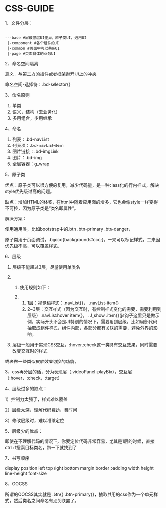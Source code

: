# CSS-GUIDE



1、文件分层：
```shell

---base #屏蔽底层UI差异，原子类UI，通用UI
 |-component #各个组件的UI
 |-common #页面中可以共用UI
 |-page #页面具体的业务UI
```
2、命名空间隔离

意义：与第三方的插件或者框架避开UI上的冲突

命名空间-选择符：.bd-selector{}

3、命名原则

1. 单类
2. 语义，结构（去业务化）
3. 多用组合，少用继承

4、命名

1. 列表：.bd-navList
2. 列表项：.bd-navList-item
3. 图片链接：.bd-imgLink
4. 图片：.bd-img
5. 全局容器：g_wrap

5、原子类

优点：原子类可以很方便的复用，减少代码量，是一种class化的行内样式，解决style优先级过高的问题。

缺点：增加HTML的体积，在html中随着应用面的增多，它也会像style一样变得不可控，因为原子类是“类名即属性”。

解决方案：

使用通用类，比如bootstrap中的.btn .btn-primary .btn-danger，

原子类用于页面调试，.bgccc{background:#ccc;}，一来可以标记样式，二来因优先级不高，可以覆盖样式。

6、层级

1. 层级不能超过3层，尽量使用单类名

2. 1. 使用规则如下：

   2. 1. 1层：视觉稿样式：.navList{}， .navList-item{}
      2. 2~3层：交互样式（因为交互时，有控制样式变化的需要，需要利用到层级）.navList:hover item{}，    .J_show .item{}(js钩子这里只是做示例，实际开头不会是J)特别的情况下，需要用到层级，比如局部代码抽取成组件样式，组件内部，各部分都有关联的需要，避免外界的影响。

3. 层级一般用于实现CSS交互，:hover,:check这一类具有交互效果，同时需要改变交互时的样式

或者做一些类似皮肤效果切换的功能。

3、css再分层的话，分为表现层（.videoPanel-playBtn），交互层（:hover，:check，:target）

4、层级过多的缺点：

1）控制力太强了，样式难以覆盖

2）层级太深，理解代码费劲，费时间

3）修改层级时，难以准确定位

5、层级少的优点：

即使在不理解代码的情况下，你要定位代码非常容易，尤其是1层的时候，直接ctrl+f搜索目标类名，趴一下就找到了

7、书写顺序

display position left top right bottom margin border padding width height line-height font-size  

8、OOCSS

所谓的OOCSS其实就是 .btn{} .btn-primary{}，抽取共用的css作为一个单元样式，然后类名之间命名有点关联罢了。